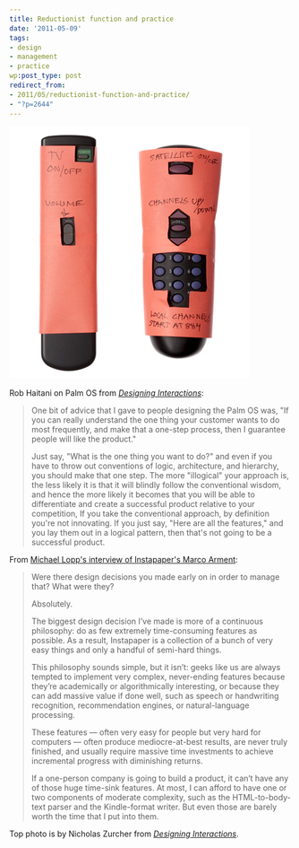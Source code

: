 ```yaml
---
title: Reductionist function and practice
date: '2011-05-09'
tags:
- design
- management
- practice
wp:post_type: post
redirect_from:
- 2011/05/reductionist-function-and-practice/
- "?p=2644"
---
```


![](/uploads/2011-05-09-Reductionist-function-and-practice/remote.jpeg "remote")

Rob Haitani on Palm OS from _[Designing Interactions](http://www.designinginteractions.com/chapters/3)_:

> One bit of advice that I gave to people designing the Palm OS was, "If you can really understand the one thing your customer wants to do most frequently, and make that a one-step process, then I guarantee people will like the product."
>
> Just say, "What is the one thing you want to do?" and even if you have to throw out conventions of logic, architecture, and hierarchy, you should make that one step. The more "illogical" your approach is, the less likely it is that it will blindly follow the conventional wisdom, and hence the more likely it becomes that you will be able to differentiate and create a successful product relative to your competition, If you take the conventional approach, by definition you're not innovating. If you just say, "Here are all the features," and you lay them out in a logical pattern, then that's not going to be a successful product.

From [Michael Lopp's interview of Instapaper's Marco Arment](http://www.randsinrepose.com/archives/2011/01/25/interview_marco_arment.html):

> Were there design decisions you made early on in order to manage that? What were they?
>
> Absolutely.
>
> The biggest design decision I’ve made is more of a continuous philosophy: do as few extremely time-consuming features as possible. As a result, Instapaper is a collection of a bunch of very easy things and only a handful of semi-hard things.
>
> This philosophy sounds simple, but it isn’t: geeks like us are always tempted to implement very complex, never-ending features because they’re academically or algorithmically interesting, or because they can add massive value if done well, such as speech or handwriting recognition, recommendation engines, or natural-language processing.
>
> These features — often very easy for people but very hard for computers — often produce mediocre-at-best results, are never truly finished, and usually require massive time investments to achieve incremental progress with diminishing returns.
>
> If a one-person company is going to build a product, it can’t have any of those huge time-sink features. At most, I can afford to have one or two components of moderate complexity, such as the HTML-to-body-text parser and the Kindle-format writer. But even those are barely worth the time that I put into them.
>

Top photo is by Nicholas Zurcher from _[Designing Interactions](http://www.designinginteractions.com/chapters/4)_.
